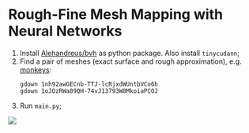 # Rough-Fine Mesh Mapping with Neural Networks

1. Install [Alehandreus/bvh](https://github.com/Alehandreus/bvh) as python package. Also install `tinycudann`;
2. Find a pair of meshes (exact surface and rough approximation), e.g. [monkeys](https://drive.google.com/drive/folders/1_Hg5NNK_E05o-ZkFjhOlMLIn21svhEO2?usp=sharing):
    ```
    gdown 1nh92awGECnb-TTJ-lcRjxdWUntbVCo6h
    gdown 1oJOzRWa89QH-74vJ13793W8MkoiaPCOJ
    ```
3. Run `main.py`;

<img src="https://cdn.imgchest.com/files/016e706b0d6e.png">